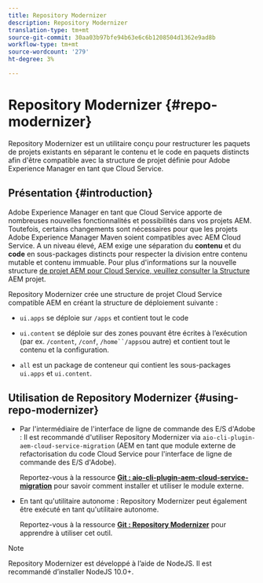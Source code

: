 ```yaml
---
title: Repository Modernizer
description: Repository Modernizer
translation-type: tm+mt
source-git-commit: 30aa03b97bfe94b63e6c6b1208504d1362e9ad8b
workflow-type: tm+mt
source-wordcount: '279'
ht-degree: 3%

---
```



# Repository Modernizer {#repo-modernizer}

Repository Modernizer est un utilitaire conçu pour restructurer les paquets de projets existants en séparant le contenu et le code en paquets distincts afin d&#39;être compatible avec la structure de projet définie pour Adobe Experience Manager en tant que Cloud Service.

## Présentation {#introduction}

Adobe Experience Manager en tant que Cloud Service apporte de nombreuses nouvelles fonctionnalités et possibilités dans vos projets AEM. Toutefois, certains changements sont nécessaires pour que les projets Adobe Experience Manager Maven soient compatibles avec AEM Cloud Service. A un niveau élevé, AEM exige une séparation du **contenu** et du **code** en sous-packages distincts pour respecter la division entre contenu mutable et contenu immuable. Pour plus d&#39;informations sur la nouvelle structure [de projet AEM pour Cloud Service, veuillez consulter la Structure](https://docs.adobe.com/content/help/fr-FR/experience-manager-cloud-service/implementing/developing/aem-project-content-package-structure.html) AEM projet.

Repository Modernizer crée une structure de projet Cloud Service compatible AEM en créant la structure de déploiement suivante :

* `ui.apps` se déploie sur `/apps` et contient tout le code

* `ui.content` se déploie sur des zones pouvant être écrites à l’exécution (par ex. `/content`, `/conf`, `/home``/apps`ou autre) et contient tout le contenu et la configuration.

* `all` est un package de conteneur qui contient les sous-packages `ui.apps` et `ui.content`.

## Utilisation de Repository Modernizer {#using-repo-modernizer}

* Par l&#39;intermédiaire de l&#39;interface de ligne de commande des E/S d&#39;Adobe : Il est recommandé d&#39;utiliser Repository Modernizer via `aio-cli-plugin-aem-cloud-service-migration` (AEM en tant que module externe de refactorisation du code Cloud Service pour l&#39;interface de ligne de commande des E/S d&#39;Adobe).

   Reportez-vous à la ressource **[Git : aio-cli-plugin-aem-cloud-service-migration](https://github.com/adobe/aio-cli-plugin-aem-cloud-service-migration#introduction)** pour savoir comment installer et utiliser le module externe.

* En tant qu&#39;utilitaire autonome : Repository Modernizer peut également être exécuté en tant qu&#39;utilitaire autonome.

   Reportez-vous à la ressource **[Git : Repository Modernizer](https://github.com/adobe/aem-cloud-service-source-migration/tree/master/packages/repository-modernizer)** pour apprendre à utiliser cet outil.

>[!NOTE]
>Repository Modernizer est développé à l’aide de NodeJS. Il est recommandé d’installer NodeJS 10.0+.